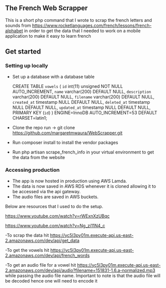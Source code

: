## The French Web Scrapper

This is a short php command that I wrote to scrap the french letters and sounds from https://www.rocketlanguages.com/french/lessons/french-alphabet in order to get the data that I needed to work on a mobile application to make it easy to learn french

## Get started

### Setting up locally
- Set up a database with a database table


   CREATE TABLE `vowels` (
  `id` int(11) unsigned NOT NULL AUTO_INCREMENT,
  `name` varchar(200) DEFAULT NULL,
  `description` varchar(200) DEFAULT NULL,
  `filename` varchar(200) DEFAULT NULL,
  `created_at` timestamp NULL DEFAULT NULL,
  `deleted_at` timestamp NULL DEFAULT NULL,
  `updated_at` timestamp NULL DEFAULT NULL,
  PRIMARY KEY (`id`)
) ENGINE=InnoDB AUTO_INCREMENT=53 DEFAULT CHARSET=latin1;


- Clone the repo run -> git clone https://github.com/margaretmwaura/WebScrapper.git
- Run composer install to install the vendor packages
- Run php artisan scrape_french_info in your virtual environment to get the data from the website

### Accessing production
- The app is now hosted in production using AWS Lamda.
- The data is now saved in AWS RDS whenever it is cloned allowing it to be accessed via the api gateway.
- The audio files are saved in AWS buckets.

Below are resources that I used to do the setup.

https://www.youtube.com/watch?v=rWExnXzUBqc

https://www.youtube.com/watch?v=Ng_zi11N4_c

-To scrap the data hit https://yc5l3py01m.execute-api.us-east-2.amazonaws.com/dev/api/get_data

-To get the vowels hit https://yc5l3py01m.execute-api.us-east-2.amazonaws.com/dev/api/french_words

-To get an audio file for a vowel hit https://yc5l3py01m.execute-api.us-east-2.amazonaws.com/dev/api/audio?filename=151831-1.6.a-normalized.mp3 while passing the audio file name. Important to note is that the audio file will be decoded hence one will need to encode it
